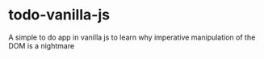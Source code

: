 # todo-vanilla-js
A simple to do app in vanilla js to learn why imperative manipulation of the DOM is a nightmare
